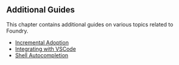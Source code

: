 ## Additional Guides

This chapter contains additional guides on various topics related to Foundry.

- [Incremental Adoption]()
- [Integrating with VSCode](./vscode.md)
- [Shell Autocompletion](./shell-autocompletion.md)
